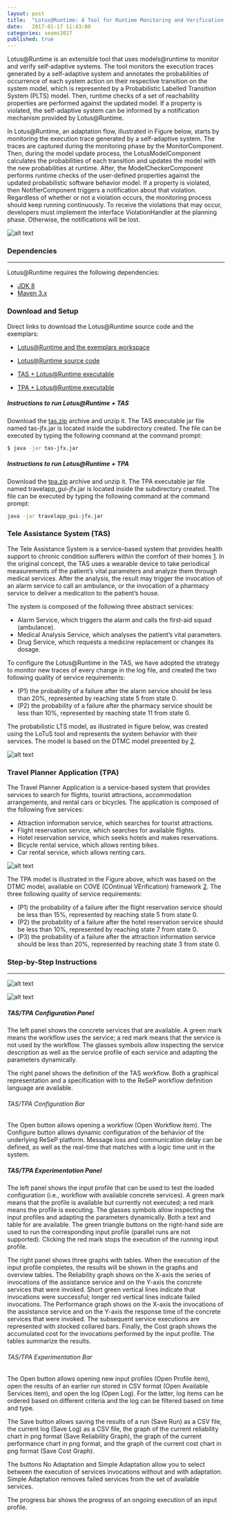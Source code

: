 ```yaml
---
layout: post
title:  "Lotus@Runtime: A Tool for Runtime Monitoring and Verification of Self-adaptive Systems"
date:   2017-01-17 11:43:00
categories: seams2017
published: true
---
```


Lotus@Runtime is an extensible tool that uses models@runtime to monitor and verify self-adaptive systems. The tool monitors the execution traces generated by a self-adaptive system and annotates the probabilities of occurrence of each system action on their respective transition on the system model, which is represented by a Probabilistic Labelled Transition System (PLTS) model. Then, runtime checks of a set of reachability properties are performed against the updated model. If a property is violated, the self-adaptive system can be informed by a notification mechanism provided by Lotus@Runtime.


In Lotus@Runtime, an adaptation flow, illustrated in Figure below, starts by monitoring the execution trace generated by a self-adaptive system. The traces are captured during the monitoring phase by the MonitorComponent. Then, during the model update process, the LotusModelComponent calculates the probabilities of each transition and updates the model with the new probabilities at runtime. After, the ModelCheckerComponent performs runtime checks of the user-defined properties against the updated probabilistic software behavior model. If a property is violated, then NotifierComponent triggers a notification about that violation. Regardless of whether or not a violation occurs, the monitoring process should keep running continuously. To receive the violations that may occur, developers must implement the interface ViolationHandler at the planning phase. Otherwise, the notifications will be lost.

![alt text](https://raw.githubusercontent.com/davimonteiro/lotus-runtime/master/src/main/resources/images/fluxo.png "Lotus@Runtime Adaptation Flow.")


### Dependencies
--------------------------------------
Lotus@Runtime requires the following dependencies:

  - [JDK 8](http://www.oracle.com/technetwork/pt/java/javase/downloads/jdk8-downloads-2133151.html)
  - [Maven 3.x](https://maven.apache.org/)


### Download and Setup
Direct links to download the Lotus@Runtime source code and the exemplars:

  - [Lotus@Runtime and the exemplars workspace](https://www.dropbox.com/s/gdq3nvxru2xnkn1/workspace-exemplar.zip)

  - [Lotus@Runtime source code](https://github.com/davimonteiro/lotus-runtime/archive/master.zip)

  - [TAS + Lotus@Runtime executable](https://www.dropbox.com/s/6bn3a9jti49ujmc/tas.zip)

  - [TPA + Lotus@Runtime executable](https://www.dropbox.com/s/u57ium1j7kvwo71/tpa.zip)


##### Instructions to run Lotus@Runtime + TAS

Download the [tas.zip](https://www.dropbox.com/s/6bn3a9jti49ujmc/tas.zip) archive and unzip it. The TAS executable jar file named tas-jfx.jar is located inside the subdirectory created. The file can be executed by typing the following command at the command prompt:

``` sh
$ java -jar tas-jfx.jar
```


##### Instructions to run Lotus@Runtime + TPA

Download the [tpa.zip](https://www.dropbox.com/s/u57ium1j7kvwo71/tpa.zip) archive and unzip it. The TPA executable jar file named travelapp_gui-jfx.jar is located inside the subdirectory created. The file can be executed by typing the following command at the command prompt:

```sh
java -jar travelapp_gui-jfx.jar
```


### Tele Assistance System (TAS)

The Tele Assistance System is a service-based system that provides health support to chronic condition sufferers within the comfort of their homes [1]. In the original concept, the TAS uses a wearable device to take periodical measurements of the patient’s vital parameters and analyze them through medical services. After the analysis, the result may trigger the invocation of an alarm service to call an ambulance, or the invocation of a pharmacy service to deliver a medication to the patient’s house.

The system is composed of the following three abstract services:

- Alarm Service, which triggers the alarm and calls the first-aid squad (ambulance).
- Medical Analysis Service, which analyses the patient’s vital parameters.
- Drug Service, which requests a medicine replacement or changes its dosage.

To configure the Lotus@Runtime in the TAS, we have adopted the strategy to monitor new traces of every change in the log file, and created the two following quality of service requirements:

- (P1) the probability of a failure after the alarm service should be less than 20%, represented by reaching state 5 from state 0.  
- (P2) the probability of a failure after the pharmacy service should be less than 10%, represented by reaching state 11 from state 0.

The probabilistic LTS model, as illustrated in figure below, was created using the LoTuS tool and represents the system behavior with their services. The model is based on the DTMC model presented by [2].

![alt text](https://raw.githubusercontent.com/davimonteiro/lotus-runtime/master/src/main/resources/images/tas_model.png "Tele Assistance System Model")


### Travel Planner Application (TPA)

The Travel Planner Application is a service-based system that provides services to search for flights, tourist attractions, accommodation arrangements, and rental cars or bicycles. The application is composed of the following five services:

  - Attraction information service, which searches for tourist attractions.
  - Flight reservation service, which searches for available flights.
  - Hotel reservation service, which seeks hotels and makes reservations.
  - Bicycle rental service, which allows renting bikes.
  - Car rental service, which allows renting cars.

![alt text](https://raw.githubusercontent.com/davimonteiro/lotus-runtime/master/src/main/resources/images/tpa_model.png "Travel Planner Application Model")


The TPA model is illustrated in the Figure above, which was based on the DTMC model, available on COVE (COntinual VErification) framework [2]. The three following quality of service requirements:

  - (P1) the probability of a failure after the flight reservation service should be less than 15%, represented by reaching state 5 from state 0.
  - (P2) the probability of a failure after the hotel reservation service should be less than 10%, represented by reaching state 7 from state 0.
  - (P3) the probability of a failure after the attraction information service should be less than 20%, represented by reaching state 3 from state 0.



### Step-by-Step Instructions
--------------------------------------

![alt text](https://raw.githubusercontent.com/davimonteiro/lotus-runtime/master/src/main/resources/images/tas_screen.png)

![alt text](https://raw.githubusercontent.com/davimonteiro/lotus-runtime/master/src/main/resources/images/tpa_screen.png)

##### TAS/TPA Configuration Panel

The left panel shows the concrete services that are available.  A green mark means the workflow uses the service; a red mark means that the service is not used by the workflow. The glasses symbols allow inspecting the service description as well as the service profile of each service and adapting the parameters dynamically.

The right panel shows the definition of the TAS workflow. Both a graphical representation and a specification with to the ReSeP workflow definition language are available.

###### TAS/TPA Configuration Bar  

The Open button allows opening a workflow (Open Workflow item). The Configure button allows dynamic configuration of the behavior of the underlying ReSeP platform. Message loss and communication delay can be defined, as well as the real-time that matches with a logic time unit in the system.

##### TAS/TPA Experimentation Panel

The left panel shows the input profile that can be used to test the loaded configuration (i.e., workflow with available concrete services). A green mark means that the profile is available but currently not executed; a red mark means the profile is executing. The glasses symbols allow inspecting the input profiles and adapting the parameters dynamically. Both a text and table for are available. The green triangle buttons on the right-hand side are used to run the corresponding input profile (parallel runs are not supported). Clicking the red mark stops the execution of the running input profile.

The right panel shows three graphs with tables. When the execution of the input profile completes, the results will be shown in the graphs and overview tables. The Reliability graph shows on the X-axis the series of invocations of the assistance service and on the Y-axis the concrete services that were invoked. Short green vertical lines indicate that invocations were successful; longer red vertical lines indicate failed invocations. The Performance graph shows on the X-axis the invocations of the assistance service and on the Y-axis the response time of the concrete services that were invoked. The subsequent service executions are represented with stocked collared bars. Finally, the Cost graph shows the accumulated cost for the invocations performed by the input profile. The tables summarize the results.

###### TAS/TPA Experimentation Bar  

The Open button allows opening new input profiles (Open Profile item), open the results of an earlier run stored in CSV format (Open Available Services item), and open the log (Open Log). For the latter, log items can be ordered based on different criteria and the log can be filtered based on time and type.

The Save button allows saving the results of a run (Save Run) as a CSV file, the current log (Save Log) as a CSV file, the graph of the current reliability chart in png format (Save Reliability Graph), the graph of the current performance chart in png format, and the graph of the current cost chart in png format (Save Cost Graph).

The buttons No Adaptation and Simple Adaptation allow you to select between the execution of services invocations without and with adaptation. Simple Adaptation removes failed services from the set of available services.

The progress bar shows the progress of an ongoing execution of an input profile.

[1]:<https://people.cs.kuleuven.be/~danny.weyns/software/TAS/>
[2]:<https://www-users.cs.york.ac.uk/~raduc/COVE/>
